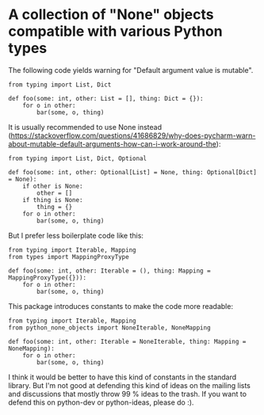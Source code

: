 # A collection of "None" objects compatible with various Python types

The following code yields warning for "Default argument value is mutable".

```python3
from typing import List, Dict

def foo(some: int, other: List = [], thing: Dict = {}):
    for o in other:
        bar(some, o, thing)
```

It is usually recommended to use None instead
(<https://stackoverflow.com/questions/41686829/why-does-pycharm-warn-about-mutable-default-arguments-how-can-i-work-around-the>):

```python3
from typing import List, Dict, Optional

def foo(some: int, other: Optional[List] = None, thing: Optional[Dict] = None):
    if other is None:
        other = []
    if thing is None:
        thing = {}
    for o in other:
        bar(some, o, thing)
```

But I prefer less boilerplate code like this:

```python3
from typing import Iterable, Mapping
from types import MappingProxyType

def foo(some: int, other: Iterable = (), thing: Mapping = MappingProxyType({})):
    for o in other:
        bar(some, o, thing)
```

This package introduces constants to make the code more readable:

```python3
from typing import Iterable, Mapping
from python_none_objects import NoneIterable, NoneMapping

def foo(some: int, other: Iterable = NoneIterable, thing: Mapping = NoneMapping):
    for o in other:
        bar(some, o, thing)
```

I think it would be better to have this kind of constants in the standard library.
But I'm not good at defending this kind of ideas on the mailing lists and discussions
that mostly throw 99 % ideas to the trash.
If you want to defend this on python-dev or python-ideas, please do :).
